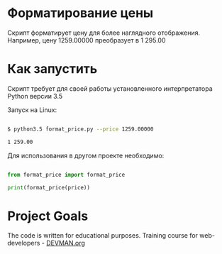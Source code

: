 # Форматирование цены

Скрипт форматирует цену для более наглядного отображения. Например, цену 1259.00000 преобразует в 1 295.00


# Как запустить

Скрипт требует для своей работы установленного интерпретатора Python версии 3.5

Запуск на Linux:

```bash

$ python3.5 format_price.py --price 1259.00000

1 259.00

```

Для использования в другом проекте необходимо:


```python

from format_price import format_price

print(format_price(price))

```



# Project Goals

The code is written for educational purposes. Training course for web-developers - [DEVMAN.org](https://devman.org)
